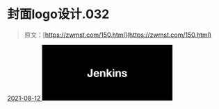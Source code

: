 <!--yml
category: 未分类
date: 0001-01-01 00:00:00
--->

# 封面logo设计.032

> 原文：[https://zwmst.com/150.html](https://zwmst.com/150.html)

   [ <time datetime="2021-08-12T09:21:31+08:00"> 2021-08-12 </time> ](https://zwmst.com/%e5%b0%81%e9%9d%a2logo%e8%ae%be%e8%ae%a1-032)  [![](img/b69fce5151738a5fa0b3abf739c75f90.png)](https://zwmst.com/wp-content/uploads/2021/08/1628731291-5eb730e5fa92371.jpeg)